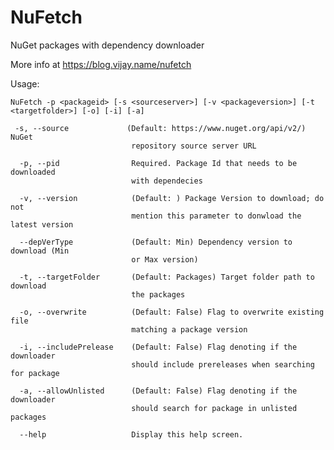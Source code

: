 # NuFetch
NuGet packages with dependency downloader

More info at https://blog.vijay.name/nufetch

Usage:

`NuFetch -p <packageid> [-s <sourceserver>] [-v <packageversion>] [-t <targetfolder>] [-o] [-i] [-a]`

```
 -s, --source             (Default: https://www.nuget.org/api/v2/) NuGet
                           repository source server URL

  -p, --pid                Required. Package Id that needs to be downloaded
                           with dependecies

  -v, --version            (Default: ) Package Version to download; do not
                           mention this parameter to donwload the latest version

  --depVerType             (Default: Min) Dependency version to download (Min
                           or Max version)

  -t, --targetFolder       (Default: Packages) Target folder path to download
                           the packages

  -o, --overwrite          (Default: False) Flag to overwrite existing file
                           matching a package version

  -i, --includePrelease    (Default: False) Flag denoting if the downloader
                           should include prereleases when searching for package

  -a, --allowUnlisted      (Default: False) Flag denoting if the downloader
                           should search for package in unlisted packages

  --help                   Display this help screen.
  ```
